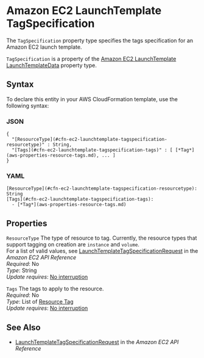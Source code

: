 # Amazon EC2 LaunchTemplate TagSpecification<a name="aws-properties-ec2-launchtemplate-tagspecification"></a>

<a name="aws-properties-ec2-launchtemplate-tagspecification-description"></a>The `TagSpecification` property type specifies the tags specification for an Amazon EC2 launch template\.

<a name="aws-properties-ec2-launchtemplate-tagspecification-inheritance"></a> `TagSpecification` is a property of the [Amazon EC2 LaunchTemplate LaunchTemplateData](aws-properties-ec2-launchtemplate-launchtemplatedata.md) property type\.

## Syntax<a name="aws-properties-ec2-launchtemplate-tagspecification-syntax"></a>

To declare this entity in your AWS CloudFormation template, use the following syntax:

### JSON<a name="aws-properties-ec2-launchtemplate-tagspecification-syntax.json"></a>

```
{
  "[ResourceType](#cfn-ec2-launchtemplate-tagspecification-resourcetype)" : String,
  "[Tags](#cfn-ec2-launchtemplate-tagspecification-tags)" : [ [*Tag*](aws-properties-resource-tags.md), ... ]
}
```

### YAML<a name="aws-properties-ec2-launchtemplate-tagspecification-syntax.yaml"></a>

```
[ResourceType](#cfn-ec2-launchtemplate-tagspecification-resourcetype): String
[Tags](#cfn-ec2-launchtemplate-tagspecification-tags): 
  - [*Tag*](aws-properties-resource-tags.md)
```

## Properties<a name="aws-properties-ec2-launchtemplate-tagspecification-properties"></a>

`ResourceType`  <a name="cfn-ec2-launchtemplate-tagspecification-resourcetype"></a>
The type of resource to tag\. Currently, the resource types that support tagging on creation are `instance` and `volume`\.  
For a list of valid values, see [LaunchTemplateTagSpecificationRequest](https://docs.aws.amazon.com/AWSEC2/latest/APIReference/API_LaunchTemplateTagSpecificationRequest.html) in the *Amazon EC2 API Reference*  
 *Required*: No  
 *Type*: String  
 *Update requires*: [No interruption](using-cfn-updating-stacks-update-behaviors.md#update-no-interrupt) 

`Tags`  <a name="cfn-ec2-launchtemplate-tagspecification-tags"></a>
The tags to apply to the resource\.  
 *Required*: No  
 *Type*: List of [Resource Tag](aws-properties-resource-tags.md)  
 *Update requires*: [No interruption](using-cfn-updating-stacks-update-behaviors.md#update-no-interrupt) 

## See Also<a name="aws-properties-ec2-launchtemplate-tagspecification-seealso"></a>
+ [LaunchTemplateTagSpecificationRequest](https://docs.aws.amazon.com/AWSEC2/latest/APIReference/API_LaunchTemplateTagSpecificationRequest.html) in the *Amazon EC2 API Reference*